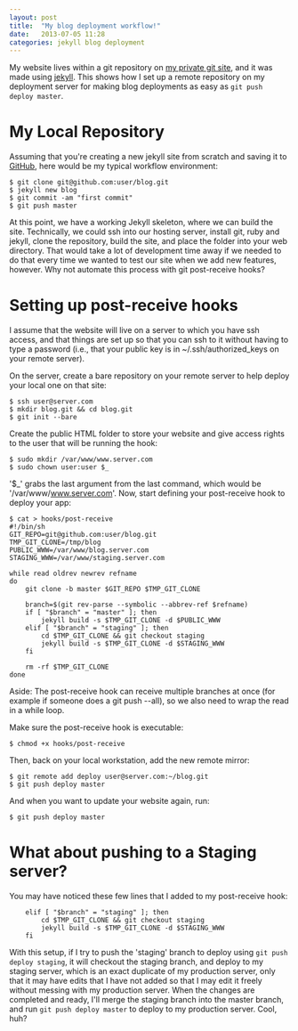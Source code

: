 ```yaml
---
layout: post
title:  "My blog deployment workflow!"
date:   2013-07-05 11:28
categories: jekyll blog deployment
---
```


My website lives within a git repository on [my private git site](http://git.bacongobbler.com/), and it was
made using [jekyll][jekyll]. This shows how I set up a remote repository on my deployment server for making
blog deployments as easy as <code>git push deploy master</code>.

# My Local Repository

Assuming that you're creating a new jekyll site from scratch and saving it to [GitHub][github], here would be my
typical workflow environment:

    $ git clone git@github.com:user/blog.git
    $ jekyll new blog
    $ git commit -am "first commit"
    $ git push master

At this point, we have a working Jekyll skeleton, where we can build the site. Technically, we could ssh into our hosting server, install git, ruby and jekyll, clone the repository, build the site, and place the folder into your web directory. That would take a lot of development time away if we needed to do that every time we wanted to test our site when we add new features, however. Why not automate this process with git post-receive hooks?

# Setting up post-receive hooks

I assume that the website will live on a server to which you have ssh access, and that things are set up so that you can ssh to it without having to type a password (i.e., that your public key is in ~/.ssh/authorized_keys on your remote server).

On the server, create a bare repository on your remote server to help deploy your local one on that site:

    $ ssh user@server.com
    $ mkdir blog.git && cd blog.git
    $ git init --bare

Create the public HTML folder to store your website and give access rights to the user that will be running the hook:

    $ sudo mkdir /var/www/www.server.com
    $ sudo chown user:user $_

'$_' grabs the last argument from the last command, which would be '/var/www/www.server.com'.
Now, start defining your post-receive hook to deploy your app:

    $ cat > hooks/post-receive
    #!/bin/sh
    GIT_REPO=git@github.com:user/blog.git
    TMP_GIT_CLONE=/tmp/blog
    PUBLIC_WWW=/var/www/blog.server.com
    STAGING_WWW=/var/www/staging.server.com

    while read oldrev newrev refname
    do
        git clone -b master $GIT_REPO $TMP_GIT_CLONE

        branch=$(git rev-parse --symbolic --abbrev-ref $refname)
        if [ "$branch" = "master" ]; then
            jekyll build -s $TMP_GIT_CLONE -d $PUBLIC_WWW
        elif [ "$branch" = "staging" ]; then
            cd $TMP_GIT_CLONE && git checkout staging
            jekyll build -s $TMP_GIT_CLONE -d $STAGING_WWW
        fi

        rm -rf $TMP_GIT_CLONE
    done

Aside: The post-receive hook can receive multiple branches at once (for example if someone does a git push --all), so we also need to wrap the read in a while loop.

Make sure the post-receive hook is executable:

    $ chmod +x hooks/post-receive

Then, back on your local workstation, add the new remote mirror:

    $ git remote add deploy user@server.com:~/blog.git
    $ git push deploy master

And when you want to update your website again, run:

    $ git push deploy master

# What about pushing to a Staging server?

You may have noticed these few lines that I added to my post-receive hook:

        elif [ "$branch" = "staging" ]; then
            cd $TMP_GIT_CLONE && git checkout staging
            jekyll build -s $TMP_GIT_CLONE -d $STAGING_WWW
        fi

With this setup, if I try to push the 'staging' branch to deploy using <code>git push deploy staging</code>, it will checkout the staging branch, and deploy to my staging server, which is an exact duplicate of my production server, only that it may have edits that I have not added so that I may edit it freely without messing with my production server. When the changes are completed and ready, I'll merge the staging branch into the master branch, and run <code>git push deploy master</code> to deploy to my production server. Cool, huh?

[jekyll-gh]: https://github.com/mojombo/jekyll
[jekyll]:    http://jekyllrb.com
[github]:    http://github.com

